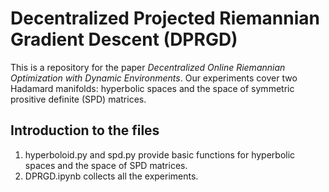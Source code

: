 # Decentralized Projected Riemannian Gradient Descent (DPRGD)
This is a repository for the paper *Decentralized Online Riemannian Optimization with Dynamic Environments*. Our experiments cover two Hadamard manifolds: hyperbolic spaces and the space of symmetric prositive definite (SPD) matrices. 

## Introduction to the files

1. hyperboloid.py and spd.py provide basic functions for hyperbolic spaces and the space of SPD matrices.
4. DPRGD.ipynb collects all the experiments.
